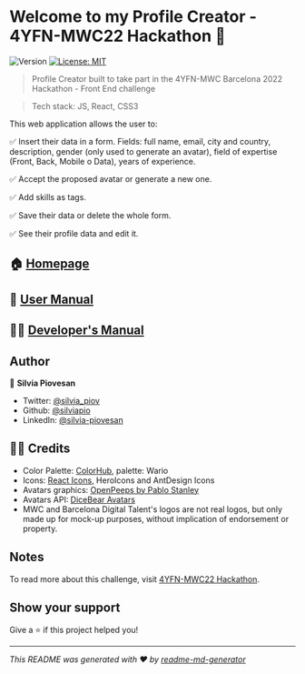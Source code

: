 # Welcome to my Profile Creator - 4YFN-MWC22 Hackathon 👋

![Version](https://img.shields.io/badge/version-1.2.0-blue.svg?cacheSeconds=2592000)
[![License: MIT](https://img.shields.io/badge/License-MIT-yellow.svg)](#)

> Profile Creator built to take part in the 4YFN-MWC Barcelona 2022 Hackathon - Front End challenge

> Tech stack: JS, React, CSS3

This web application allows the user to:

✅ Insert their data in a form. Fields: full name, email, city and country, description, gender (only used to generate an avatar), field of expertise (Front, Back, Mobile o Data), years of experience.

✅ Accept the proposed avatar or generate a new one.

✅ Add skills as tags.

✅ Save their data or delete the whole form.

✅ See their profile data and edit it.

## 🏠 [Homepage](https://silviapio.github.io/mwc22)

## 🤷 [User Manual](https://github.com/silviapio/mwc22/blob/development/userManual.md)

## 👩‍💻 [Developer's Manual](https://github.com/silviapio/mwc22/blob/development/devManual.md)

## Author

👩 **Silvia Piovesan**

* Twitter: [@silvia\_piov](https://twitter.com/silvia\_piov)
* Github: [@silviapio](https://github.com/silviapio)
* LinkedIn: [@silvia-piovesan](https://linkedin.com/in/silvia-piovesan)

## 🙏🏽 Credits

* Color Palette: [ColorHub](https://www.colorhub.app), palette: Wario
* Icons: [React Icons](https://react-icons.github.io/react-icons/), HeroIcons and AntDesign Icons
* Avatars graphics: [OpenPeeps by Pablo Stanley](https://avatars.dicebear.com/styles/open-peeps)
* Avatars API: [DiceBear Avatars](https://avatars.dicebear.com/)
* MWC and Barcelona Digital Talent's logos are not real logos, but only made up for mock-up purposes, without implication of endorsement or property.

## Notes

To read more about this challenge, visit [4YFN-MWC22 Hackathon](https://nuwe.io/challenge/mwc-22-front).

## Show your support

Give a ⭐️ if this project helped you!


***
_This README was generated with ❤️ by [readme-md-generator](https://github.com/kefranabg/readme-md-generator)_
